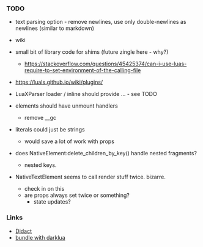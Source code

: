 
### TODO
- text parsing option - remove newlines, use only double-newlines as newlines (similar to markdown)
- wiki
- small bit of library code for shims (future zingle here - why?)
    - https://stackoverflow.com/questions/45425374/can-i-use-luas-require-to-set-environment-of-the-calling-file
- https://luals.github.io/wiki/plugins/
- LuaXParser loader / inline should provide ... - see TODO
- elements should have unmount handlers
    - remove __gc
- literals could just be strings
    - would save a lot of work with props

- does NativeElement:delete_children_by_key() handle nested fragments?
    - nested keys.

- NativeTextElement seems to call render stuff twice. bizarre.
    - check in on this
    - are props always set twice or something?
        - state updates?

### Links
- [Didact](https://pomb.us/build-your-own-react/)
- [bundle with darklua](https://darklua.com/)
